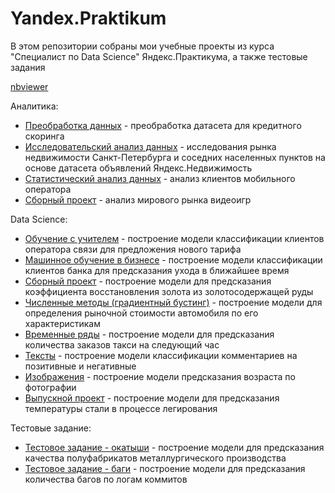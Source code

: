 # Yandex.Praktikum

В этом репозитории собраны мои учебные проекты из курса "Специалист по Data Science" Яндекс.Практикума, а также тестовые задания

[nbviewer](https://nbviewer.jupyter.org/github/KovriginDI/Yandex.Praktikum/tree/master/)

Аналитика:
* [Преобработка данных](https://github.com/KovriginDI/Yandex.Praktikum/tree/master/11_credit_score) - преобработка датасета для кредитного скоринга
* [Исследовательский анализ данных](https://github.com/KovriginDI/Yandex.Praktikum/tree/master/12_estate_market) - исследования рынка недвижимости Санкт-Петербурга и соседних населенных пунктов на основе датасета объявлений Яндекс.Недвижимость
* [Статистический анализ данных](https://github.com/KovriginDI/Yandex.Praktikum/tree/master/13_mobile_operator) - анализ клиентов мобильного оператора
* [Сборный проект](https://github.com/KovriginDI/Yandex.Praktikum/tree/master/14_videogame_market) - анализ мирового рынка видеоигр

Data Science:
* [Обучение с учителем](https://github.com/KovriginDI/Yandex.Praktikum/tree/master/1_mobile_operator_clients_classification) - построение модели классификации клиентов оператора связи для предложения нового тарифа
* [Машинное обучение в бизнесе](https://github.com/KovriginDI/Yandex.Praktikum/tree/master/2_bank_churn_classification) - построение модели классификации клиентов банка для предсказания ухода в ближайшее время
* [Сборный проект](https://github.com/KovriginDI/Yandex.Praktikum/tree/master/3_gold_recovery_regression) - построение модели для предсказания коэффициента восстановления золота из золотосодержащей руды
* [Численные методы (градиентный бустинг)](https://github.com/KovriginDI/Yandex.Praktikum/tree/master/4_cars_price_regression) - построение модели для определения рыночной стоимости автомобиля по его характеристикам
* [Временные ряды](https://github.com/KovriginDI/Yandex.Praktikum/tree/master/5_taxi_time_series_regression) - построение модели для предсказания количества заказов такси на следующий час
* [Тексты](https://github.com/KovriginDI/Yandex.Praktikum/tree/master/6_toxic_comments_classification) - построение модели классификации комментариев на позитивные и негативные
* [Изображения](https://github.com/KovriginDI/Yandex.Praktikum/tree/master/7_CV_age_prediction) - построение модели предсказания возраста по фотографии
* [Выпускной проект](https://github.com/KovriginDI/Yandex.Praktikum/tree/master/8_steel_temperature_regression) - построение модели для предсказания температуры стали в процессе легирования

Тестовые задание:
* [Тестовое задание - окатыши](https://github.com/KovriginDI/Yandex.Praktikum/tree/master/9_quality_prediction_of_pellets) - построение модели для предсказания качества полуфабрикатов металлургического производства
* [Тестовое задание - баги](https://github.com/KovriginDI/Yandex.Praktikum/tree/master/10_prediction_of_bugs) - построение модели для предсказания количества багов по логам коммитов
